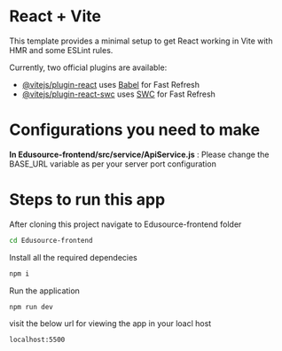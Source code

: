 # React + Vite

This template provides a minimal setup to get React working in Vite with HMR and some ESLint rules.

Currently, two official plugins are available:

- [@vitejs/plugin-react](https://github.com/vitejs/vite-plugin-react/blob/main/packages/plugin-react/README.md) uses [Babel](https://babeljs.io/) for Fast Refresh
- [@vitejs/plugin-react-swc](https://github.com/vitejs/vite-plugin-react-swc) uses [SWC](https://swc.rs/) for Fast Refresh

# Configurations you need to make

**In Edusource-frontend/src/service/ApiService.js** : Please change the BASE_URL variable as per your server port configuration

# Steps to run this app

After cloning this project navigate to Edusource-frontend folder
```bash
cd Edusource-frontend
```

Install all the required dependecies
```bash
npm i
```

Run the application 
```bash
npm run dev
```

visit the below url for viewing the app in your loacl host
```bash
localhost:5500
```

